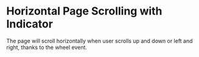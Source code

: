 # Horizontal Page Scrolling with Indicator
The page will scroll horizontally when user scrolls up and down or left and right, thanks to the wheel event.
